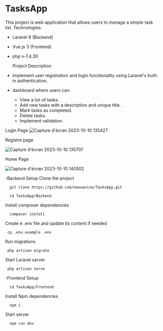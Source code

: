 # TasksApp

This project is web application that allows users to manage a simple task list.
Technologies:
- Laravel 8  (Backend)  
- Vue.js 3 (Frontend)
- php v-7.4.30

  Project Description
- Implement user registration and login functionality using Laravel's built-in authentication.
-  dashboard where users can:
      - View a list of tasks.
      - Add new tasks with a description and unique title .
      - Mark tasks as completed.
      - Delete tasks.
      - Implement validation .


Login Page
![Capture d'écran 2023-10-10 135427](https://github.com/kaouanine/TasksApp/assets/97893374/1e97021b-580d-4d02-9df2-813832a8dc39)



Registre page


![Capture d'écran 2023-10-10 135707](https://github.com/kaouanine/TasksApp/assets/97893374/36ffdf63-4c7c-401c-b12e-d4b13d3d8780)


Home Page


![Capture d'écran 2023-10-10 140502](https://github.com/kaouanine/TasksApp/assets/97893374/b319f6d4-b081-48e3-8ffa-3fbdf56a0295)


-Backend Setup 
Clone the project

      git clone https://github.com/kaouanine/TasksApp.git

      cd TasksApp/Backend

Install composer dependencies

      composer install

Create e .env file and update its content if needed

     cp .env.example .env

Run migrations
  
     php artisan migrate
    
Start Laravel server

     php artisan serve

-Frontend Setup

      cd TasksApp/Frontend

Install Npm dependencies

      npm i
      
Start server

      npm run dev
      

